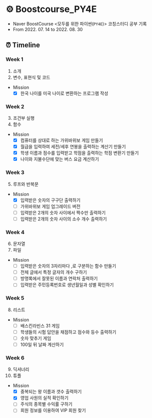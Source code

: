 # ⚙️ Boostcourse_PY4E
* Naver BoostCourse <모두를 위한 파이썬(`PY4E`)> 코칭스터디 공부 기록
* From 2022. 07. 14 to 2022. 08. 30

## ⏰ Timeline
### Week 1
  1. 소개
  2. 변수, 표현식 및 코드
  * Mission
    - [x] 한국 나이를 미국 나이로 변환하는 프로그램 작성
### Week 2
  3. 조건부 실행
  4. 함수
  * Mission
    - [x] 컴퓨터를 상대로 하는 가위바위보 게임 만들기
    - [x] 월급을 입력하여 세전/세후 연봉을 출력하는 계산기 만들기
    - [x] 학생 이름과 점수를 입력받고 학점을 출력하는 학점 변환기 만들기
    - [x] 나이와 지불수단에 맞는 버스 요금 계산하기
### Week 3
  5. 루프와 반복문
  * Mission
    - [x] 입력받은 숫자의 구구단 출력하기
    - [ ] 가위바위보 게임 업그레이드 버전
    - [ ] 입력받은 2개의 숫자 사이에서 짝수만 출력하기
    - [ ] 입력받은 2개의 숫자 사이의 소수 개수 출력하기
### Week 4
  6. 문자열
  7. 파일
  * Mission
    - [ ] 입력받은 숫자의 3자리마다 ,로 구분하는 함수 만들기
    - [ ] 전체 글에서 특정 글자의 개수 구하기
    - [ ] 방명록에서 잘못된 이름과 연락처 출력하기
    - [ ] 입력받은 주민등록번호로 생년월일과 성별 확인하기
### Week 5
  8. 리스트
  * Mission
    - [ ] 배스킨라빈스 31 게임
    - [ ] 학생들의 시험 답안을 채점하고 점수와 등수 출력하기
    - [ ] 숫자 맞추기 게임
    - [ ] 100일 뒤 날짜 계산하기
### Week 6
  9. 딕셔너리
  10. 튜플
  * Mission
    - [x] 중복되는 왕 이름과 갯수 출력하기
    - [x] 영업 사원의 실적 확인하기
    - [ ] 주식의 종목별 수익률 구하기
    - [ ] 회원 정보를 이용하여 VIP 회원 찾기
